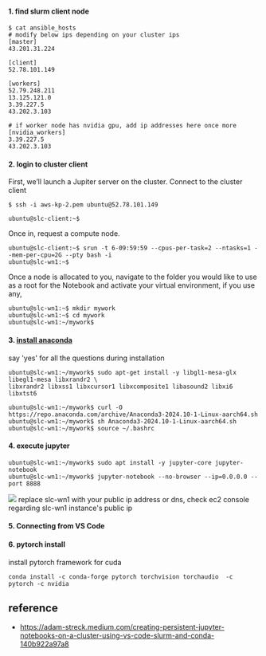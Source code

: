 
#### 1. find slurm client node #### 
```
$ cat ansible_hosts
# modify below ips depending on your cluster ips
[master]
43.201.31.224

[client]
52.78.101.149

[workers]
52.79.248.211
13.125.121.0
3.39.227.5
43.202.3.103

# if worker node has nvidia gpu, add ip addresses here once more
[nvidia_workers]
3.39.227.5
43.202.3.103
```

#### 2. login to cluster client ####
First, we’ll launch a Jupiter server on the cluster. Connect to the cluster client
```
$ ssh -i aws-kp-2.pem ubuntu@52.78.101.149

ubuntu@slc-client:~$
```
Once in, request a compute node.
```
ubuntu@slc-client:~$ srun -t 6-09:59:59 --cpus-per-task=2 --ntasks=1 --mem-per-cpu=2G --pty bash -i
ubuntu@slc-wn1:~$
```

Once a node is allocated to you, navigate to the folder you would like to use as a root for the Notebook and activate your virtual environment, if you use any,
```
ubuntu@slc-wn1:~$ mkdir mywork
ubuntu@slc-wn1:~$ cd mywork
ubuntu@slc-wn1:~/mywork$
```

#### 3. [install anaconda](https://docs.anaconda.com/anaconda/install/) ####
say 'yes' for all the questions during installation
```
ubuntu@slc-wn1:~/mywork$ sudo apt-get install -y libgl1-mesa-glx libegl1-mesa libxrandr2 \
libxrandr2 libxss1 libxcursor1 libxcomposite1 libasound2 libxi6 libxtst6

ubuntu@slc-wn1:~/mywork$ curl -O https://repo.anaconda.com/archive/Anaconda3-2024.10-1-Linux-aarch64.sh
ubuntu@slc-wn1:~/mywork$ sh Anaconda3-2024.10-1-Linux-aarch64.sh
ubuntu@slc-wn1:~/mywork$ source ~/.bashrc
```

#### 4. execute jupyter ####
```
ubuntu@slc-wn1:~/mywork$ sudo apt install -y jupyter-core jupyter-notebook
ubuntu@slc-wn1:~/mywork$ jupyter-notebook --no-browser --ip=0.0.0.0 --port 8888
```
![](https://github.com/gnosia93/slurm-on-grv/blob/main/tutorial/images/conda-1.png)
replace slc-wn1 with your public ip address or dns, check ec2 console regarding slc-wn1 instance's public ip 


#### 5. Connecting from VS Code ####



#### 6. pytorch install ####
install pytorch framework for cuda
```
conda install -c conda-forge pytorch torchvision torchaudio  -c pytorch -c nvidia
```


## reference ##

* https://adam-streck.medium.com/creating-persistent-jupyter-notebooks-on-a-cluster-using-vs-code-slurm-and-conda-140b922a97a8
